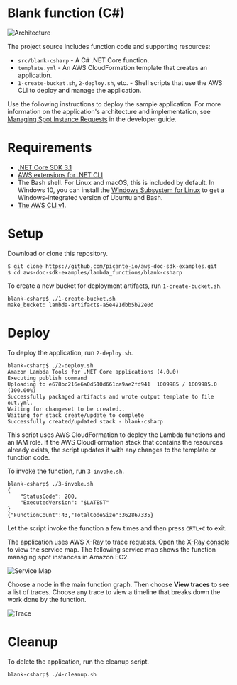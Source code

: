 # Blank function (C#)

![Architecture](/lambda_functions/blank-csharp/images/sample-blank-csharp.png)

The project source includes function code and supporting resources:

-   `src/blank-csharp` - A C# .NET Core function.
-   `template.yml` - An AWS CloudFormation template that creates an application.
-   `1-create-bucket.sh`, `2-deploy.sh`, etc. - Shell scripts that use the AWS CLI to deploy and manage the application.

Use the following instructions to deploy the sample application. For more information on the application's architecture and implementation, see [Managing Spot Instance Requests](https://docs.aws.amazon.com/lambda/latest/dg/services-ec2-tutorial.html) in the developer guide.

# Requirements

-   [.NET Core SDK 3.1](https://nodejs.org/en/download/releases/)
-   [AWS extensions for .NET CLI](https://github.com/aws/aws-extensions-for-dotnet-cli)
-   The Bash shell. For Linux and macOS, this is included by default. In Windows 10, you can install the [Windows Subsystem for Linux](https://docs.microsoft.com/en-us/windows/wsl/install-win10) to get a Windows-integrated version of Ubuntu and Bash.
-   [The AWS CLI v1](https://docs.aws.amazon.com/cli/latest/userguide/cli-chap-install.html).

# Setup

Download or clone this repository.

    $ git clone https://github.com/picante-io/aws-doc-sdk-examples.git
    $ cd aws-doc-sdk-examples/lambda_functions/blank-csharp

To create a new bucket for deployment artifacts, run `1-create-bucket.sh`.

    blank-csharp$ ./1-create-bucket.sh
    make_bucket: lambda-artifacts-a5e491dbb5b22e0d

# Deploy

To deploy the application, run `2-deploy.sh`.

    blank-csharp$ ./2-deploy.sh
    Amazon Lambda Tools for .NET Core applications (4.0.0)
    Executing publish command
    Uploading to e678bc216e6a0d510d661ca9ae2fd941  1009985 / 1009985.0  (100.00%)
    Successfully packaged artifacts and wrote output template to file out.yml.
    Waiting for changeset to be created..
    Waiting for stack create/update to complete
    Successfully created/updated stack - blank-csharp

This script uses AWS CloudFormation to deploy the Lambda functions and an IAM role. If the AWS CloudFormation stack that contains the resources already exists, the script updates it with any changes to the template or function code.

To invoke the function, run `3-invoke.sh`.

    blank-csharp$ ./3-invoke.sh
    {
        "StatusCode": 200,
        "ExecutedVersion": "$LATEST"
    }
    {"FunctionCount":43,"TotalCodeSize":362867335}

Let the script invoke the function a few times and then press `CRTL+C` to exit.

The application uses AWS X-Ray to trace requests. Open the [X-Ray console](https://console.aws.amazon.com/xray/home#/service-map) to view the service map. The following service map shows the function managing spot instances in Amazon EC2.

![Service Map](/lambda_functions/blank-csharp/images/blank-csharp-servicemap.png)

Choose a node in the main function graph. Then choose **View traces** to see a list of traces. Choose any trace to view a timeline that breaks down the work done by the function.

![Trace](/lambda_functions/blank-csharp/images/blank-csharp-trace.png)

# Cleanup

To delete the application, run the cleanup script.

    blank-csharp$ ./4-cleanup.sh
